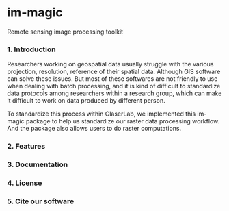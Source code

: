 # im-magic
Remote sensing image processing toolkit

### 1. Introduction
Researchers working on geospatial data usually struggle with
the various projection, resolution, reference of their spatial
data. Although GIS software can solve these issues. But most of
these softwares are not friendly to use when dealing with batch
processing, and it is kind of difficult to standardize data
protocols among researchers within a research group, which can
make it difficult to work on data produced by different person.

To standardize this process within GlaserLab, we implemented 
this im-magic package to help us standardize our raster data
processing workflow. And the package also allows users to
do raster computations.

### 2. Features

### 3. Documentation

### 4. License

### 5. Cite our software